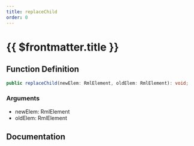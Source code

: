 ```yaml
---
title: replaceChild
order: 0
---
```


# {{ $frontmatter.title }}

## Function Definition

```ts
public replaceChild(newElem: RmlElement, oldElem: RmlElement): void;
```

### Arguments

* newElem: RmlElement
* oldElem: RmlElement

## Documentation

<!--@include: ./parts/replaceChild.md-->
